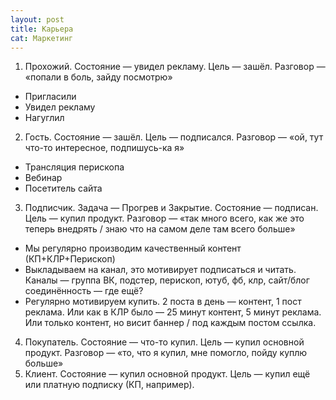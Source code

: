 ```yaml
---
layout: post
title: Карьера
cat: Маркетинг
---
```


1. Прохожий. Состояние — увидел рекламу. Цель — зашёл. Разговор — «попали в боль, зайду посмотрю»
  - Пригласили
  - Увидел рекламу
  - Нагуглил
2. Гость. Состояние — зашёл. Цель — подписался. Разговор — «ой, тут что-то интересное, подпишусь-ка я»
  - Трансляция перископа
  - Вебинар
  - Посетитель сайта
3. Подписчик. Задача — Прогрев и Закрытие. Состояние — подписан. Цель — купил продукт. Разговор — «так много всего, как же это теперь внедрять / знаю что на самом деле там всего больше»
  - Мы регулярно производим качественный контент (КП+КЛР+Перископ)
  - Выкладываем на канал, это мотивирует подписаться и читать. Каналы — группа ВК, подстер, перископ, ютуб, фб, клр, сайт/блог соединённость — где ещё?
  - Регулярно мотивируем купить. 2 поста в день — контент, 1 пост реклама. Или как в КЛР было — 25 минут контент, 5 минут реклама. Или только контент, но висит баннер / под каждым постом ссылка.
4. Покупатель. Состояние — что-то купил. Цель — купил основной продукт. Разговор — «то, что я купил, мне помогло, пойду куплю больше»
5. Клиент. Состояние — купил основной продукт. Цель — купил ещё или платную подписку (КП, например).
